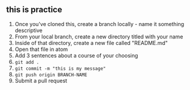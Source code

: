 ## this is practice

1. Once you've cloned this, create a branch locally - name it something descriptive 
2. From your local branch, create a new directory titled with your name
3. Inside of that directory, create a new file called "README.md"
4. Open that file in atom
5. Add 3 sentences about a course of your choosing
6. `git add .`
7. `git commit -m "this is my message"`
8. `git push origin BRANCH-NAME`
9. Submit a pull request 
